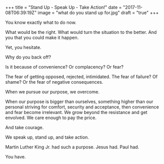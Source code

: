 +++
title = "Stand Up - Speak Up - Take Action!"
date = "2017-11-08T06:39:19Z"
image = "what do you stand up for.jpg"
draft = "true"
+++

You know exactly what to do now. 

What would be the right. What would turn the situation to the better. And you that you could make it happen.

Yet, you hesitate.

Why do you back off? 

Is it because of convenience? Or complacency? Or fear? 

The fear of getting opposed, rejected, intimidated. The fear of failure? Of shame? Or the fear of negative consequences.

When we pursue our purpose, we overcome. 

When our purpose is bigger than ourselves, something higher than our personal striving for comfort, security and acceptance, then convenience and fear become irrelevant. We grow beyond the resistance and get envolved. We care enough to pay the price.

And take courage. 

We speak up, stand up, and take action.

Martin Luther King Jr. had such a purpose. Jesus had. Paul had.

You have.
